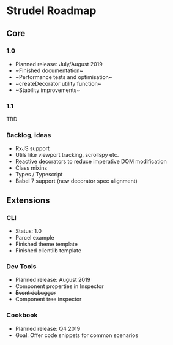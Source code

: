 # Strudel Roadmap

## Core

### 1.0

* Planned release: July/August 2019
* ~Finished documentation~
* ~Performance tests and optimisation~
* ~createDecorator utility function~
* ~Stability improvements~

### 1.1

TBD

### Backlog, ideas
* RxJS support
* Utils like viewport tracking, scrollspy etc.
* Reactive decorators to reduce imperative DOM modification
* Class mixins 
* Types / Typescript
* Babel 7 support (new decorator spec alignment)

## Extensions

### CLI
* Status: 1.0
* Parcel example
* Finished theme template
* Finished clientlib template

### Dev Tools

* Planned release: August 2019
* Component properties in Inspector
* ~~Event debugger~~
* Component tree inspector

### Cookbook

* Planned release: Q4 2019
* Goal: Offer code snippets for common scenarios

